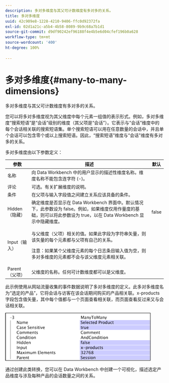 ```yaml
---
description: 多对多维度与其父可计数维度有多对多的关系。
title: 多对多维度
uuid: 42c909e8-1228-4210-9406-ffc0d92372fa
exl-id: 02d1a21c-a5b4-4b58-8089-9b9c68a7b1d1
source-git-commit: d9df90242ef96188f4e4b5e6d04cfef196b0a628
workflow-type: tm+mt
source-wordcount: '400'
ht-degree: 100%

---
```


# 多对多维度{#many-to-many-dimensions}

多对多维度与其父可计数维度有多对多的关系。

您可以将多对多维度视为其父维度中每个元素一组值的表示形式。例如，多对多维度“搜索短语”是“会话”级别的维度（其父项是“会话”）。它表示与“会话”维度中的每个会话相关联的搜索短语集。单个搜索短语可以用在任意数量的会话中，并且单个会话可以包含零个或以上搜索短语。因此，“搜索短语”维度与“会话”维度有多对多的关系。

多对多维度由以下参数定义：

<table id="table_A6D495008DFF4DD28A3ECD718D775E54"> 
 <thead> 
  <tr> 
   <th colname="col1" class="entry"> 参数 </th> 
   <th colname="col2" class="entry"> 描述 </th> 
   <th colname="col3" class="entry"> 默认 </th> 
  </tr> 
 </thead>
 <tbody> 
  <tr> 
   <td colname="col1"> 名称 </td> 
   <td colname="col2"> 向 Data Workbench 中的用户显示的描述性维度名称。维度名称不能包含连字符 (-)。 </td> 
   <td colname="col3"> </td> 
  </tr> 
  <tr> 
   <td colname="col1"> 评论 </td> 
   <td colname="col2"> 可选。有关扩展维度的说明。 </td> 
   <td colname="col3"> </td> 
  </tr> 
  <tr> 
   <td colname="col1"> 条件 </td> 
   <td colname="col2"> 在父项与输入字段值之间建立关系应该具备的条件。 </td> 
   <td colname="col3"> </td> 
  </tr> 
  <tr> 
   <td colname="col1"> Hidden（隐藏） </td> 
   <td colname="col2"> 确定维度是否显示在 Data Workbench 界面中。默认情况下，此参数设为 false。例如，如果维度仅用作量度的基础，则可以将此参数设为 true，以在 Data Workbench 显示中隐藏维度。 </td> 
   <td colname="col3"> false </td> 
  </tr> 
  <tr> 
   <td colname="col1"> Input（输入） </td> 
   <td colname="col2"> <p>与父维度（父项）相关的值。如果此字段为字符串矢量，则该矢量的每个元素都与父项有自己的关系。 </p> <p> <p>注意：如果某个父维度元素的每个日志条目输入值为空，则多对多维度的元素都不会与该父维度元素相关联。 </p> </p> </td> 
   <td colname="col3"> </td> 
  </tr> 
  <tr> 
   <td colname="col1"> Parent（父项） </td> 
   <td colname="col2"> 父维度的名称。任何可计数维度都可以是父维度。 </td> 
   <td colname="col3"> </td> 
  </tr> 
 </tbody> 
</table>

此示例使用从网站流量收集的事件数据说明了多对多维度的定义。此多对多维度名为“选定的产品”，它将会话与访客在该会话期间购买的产品相关联。x-products 字段包含值矢量，其中每个值都与一个页面查看相关联，而页面查看反过来又与会话相关联。

![](assets/cfg_Transformation_Dim_ManytoMany.png)

通过创建此类转换，您可以在 Data Workbench 中创建一个可视化，描述选定产品维度与涉及每种产品的会话数量之间的关系。
